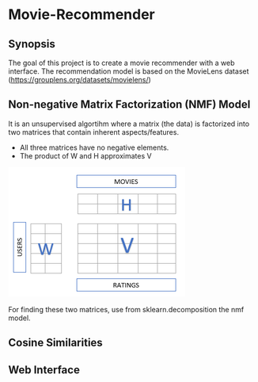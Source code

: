 # Movie-Recommender

## Synopsis
The goal of this project is to create a movie recommender with a web interface. The recommendation model is based on the MovieLens dataset (https://grouplens.org/datasets/movielens/)


## Non-negative Matrix Factorization (NMF) Model
It is an unsupervised algortihm where a matrix (the data) is factorized into two matrices that contain inherent aspects/features.
- All three matrices have no negative elements.
- The product of W and H approximates V

![Screenshot](nmf.png)



For finding these two matrices, use from sklearn.decomposition the nmf model. 

## Cosine Similarities

## Web Interface
